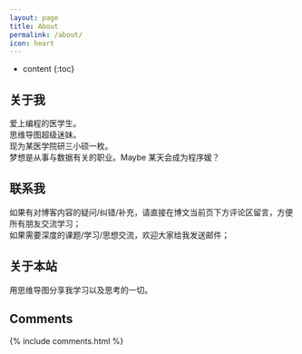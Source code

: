 ```yaml
---
layout: page
title: About
permalink: /about/
icon: heart
---
```


* content
{:toc}

## 关于我
爱上编程的医学生。<br>
思维导图超级迷妹。<br>
现为某医学院研三小硕一枚。<br>
梦想是从事与数据有关的职业。Maybe 某天会成为程序媛？<br>

## 联系我
如果有对博客内容的疑问/纠错/补充，请直接在博文当前页下方评论区留言，方便所有朋友交流学习；<br>
如果需要深度的课题/学习/思想交流，欢迎大家给我发送邮件；<br>


## 关于本站
用思维导图分享我学习以及思考的一切。<br>


## Comments

{% include comments.html %}
